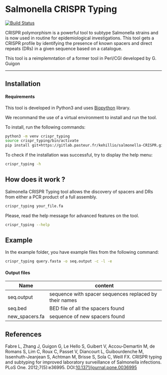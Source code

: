 # Salmonella CRISPR Typing

[![Build Status](https://travis-ci.org/C3BI-pasteur-fr/Salmonella-CRISPR-Typing.svg?branch=master)](https://travis-ci.org/C3BI-pasteur-fr/Salmonella-CRISPR-Typing)

CRISPR polymorphism is a powerful tool to subtype Salmonella strains and is now used in routine for epidemiological investigations.
This tool gets a CRISPR profile by identifying the presence of known spacers and direct repeats (DRs) in a given sequence based on a catalogue.

This tool is a reimplemntation of a former tool in Perl/CGI developed by G. Guigon

-------------------------

## Installation

#### Requirements

This tool is developed in Python3 and uses [Biopython](http://biopython.org/) library.

We recommand the use of a virtual environment to install and run the tool.

To install, run the following commands:

```bash
python3 -m venv crispr_typing
source crispr_typing/bin/activate
pip install git+https://gitlab.pasteur.fr/kehillio/salmonella-CRISPR.git 
```

To check if the installation was successful, try to display the help menu:

```bash
crispr_typing -h
```

## How does it work ?

Salmonella CRISPR Typing tool allows the discovery of spacers and DRs from either a PCR product of a full assembly.


```bash
crispr_typing your_file.fa
```

Please, read the help message for advanced features on the tool.

```bash
crispr_typing --help
```

## Example

In the example folder, you have example files from the following command:

```bash
crispr_typing query.fasta -o seq.output -c -l -e
```

#### Output files

Name | content |
---- | ------- |
seq.output | sequence with spacer sequences replaced by their names |
seq.bed | BED file of all the spacers found |
new_spacers.fa | sequence of new spacers found |


## References

Fabre L, Zhang J, Guigon G, Le Hello S, Guibert V, Accou-Demartin M, de Romans S, Lim C, Roux C, Passet V, Diancourt L, Guibourdenche M, Issenhuth-Jeanjean S, Achtman M, Brisse S, Sola C, Weill FX. CRISPR typing and subtyping for improved laboratory surveillance of Salmonella infections. PLoS One. 2012;7(5):e36995. DOI:[10.1371/journal.pone.0036995](http://doi.org/10.1371/journal.pone.0036995)

